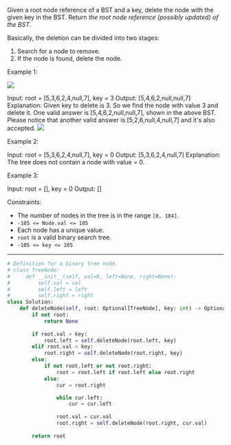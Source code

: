 Given a root node reference of a BST and a key, delete the node with the given key in the BST. Return _the root node reference (possibly updated) of the BST_.

Basically, the deletion can be divided into two stages:

1. Search for a node to remove.
2. If the node is found, delete the node.

Example 1:

![](https://assets.leetcode.com/uploads/2020/09/04/del_node_1.jpg)

Input: root = [5,3,6,2,4,null,7], key = 3
Output: [5,4,6,2,null,null,7]
Explanation: Given key to delete is 3. So we find the node with value 3 and delete it.
One valid answer is [5,4,6,2,null,null,7], shown in the above BST.
Please notice that another valid answer is [5,2,6,null,4,null,7] and it's also accepted.
![](https://assets.leetcode.com/uploads/2020/09/04/del_node_supp.jpg)

Example 2:

Input: root = [5,3,6,2,4,null,7], key = 0
Output: [5,3,6,2,4,null,7]
Explanation: The tree does not contain a node with value = 0.

Example 3:

Input: root = [], key = 0
Output: []

Constraints:

- The number of nodes in the tree is in the range `[0, 104]`.
- `-105 <= Node.val <= 105`
- Each node has a unique value.
- `root` is a valid binary search tree.
- `-105 <= key <= 105`

---

```python
# Definition for a binary tree node.
# class TreeNode:
#     def __init__(self, val=0, left=None, right=None):
#         self.val = val
#         self.left = left
#         self.right = right
class Solution:
    def deleteNode(self, root: Optional[TreeNode], key: int) -> Optional[TreeNode]:
        if not root:
            return None
        
        if root.val > key:
            root.left = self.deleteNode(root.left, key)
        elif root.val < key:
            root.right = self.deleteNode(root.right, key)
        else:
            if not root.left or not root.right:
                root = root.left if root.left else root.right
            else:
                cur = root.right

                while cur.left:
                    cur = cur.left
                
                root.val = cur.val
                root.right = self.deleteNode(root.right, cur.val)
        
        return root
```